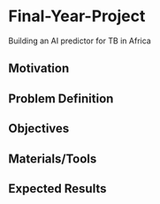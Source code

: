 # Final-Year-Project
Building an AI predictor for TB in Africa

## Motivation

## Problem Definition

## Objectives

## Materials/Tools

## Expected Results
